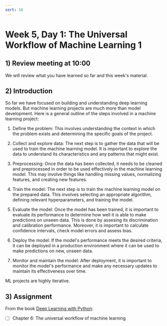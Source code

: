 ```yaml
---
sort: 16
---
```


# Week 5, Day 1: The Universal Workflow of Machine Learning 1

## 1) Review meeting at 10:00

We will review what you have learned so far and this week's material.

## 2) Introduction

So far we have focused on building and understanding deep learning models. But machine learning projects are much more than model development. Here is a general outline of the steps involved in a machine learning project:

1. Define the problem: This involves understanding the context in which the problem exists and determining the specific goals of the project.

2. Collect and explore data: The next step is to gather the data that will be used to train the machine learning model. It is important to explore the data to understand its characteristics and any patterns that might exist.

3. Preprocessing: Once the data has been collected, it needs to be cleaned and preprocessed in order to be used effectively in the machine learning model. This may involve things like handling missing values, normalizing features, and creating new features.

4. Train the model: The next step is to train the machine learning model on the prepared data. This involves selecting an appropriate algorithm, defining relevant hyperparameters, and training the model.

5. Evaluate the model:  Once the model has been trained, it is important to evaluate its performance to determine how well it is able to make predictions on unseen data. This is done by assesing its discrimination and calibration performance. Moreover, it is important to calculate confidence intervals, check model errors and assess bias.

6. Deploy the model: If the model's performance meets the desired criteria, it can be deployed in a production environment where it can be used to make predictions on new, unseen data.

7. Monitor and maintain the model: After deployment, it is important to monitor the model's performance and make any necessary updates to maintain its effectiveness over time.

ML projects are highly iterative.

## 3) Assignment

From the book [Deep Learning with Python](https://www.manning.com/books/deep-learning-with-python-second-edition):
- [ ] Chapter 6: The universal workflow of machine learning
